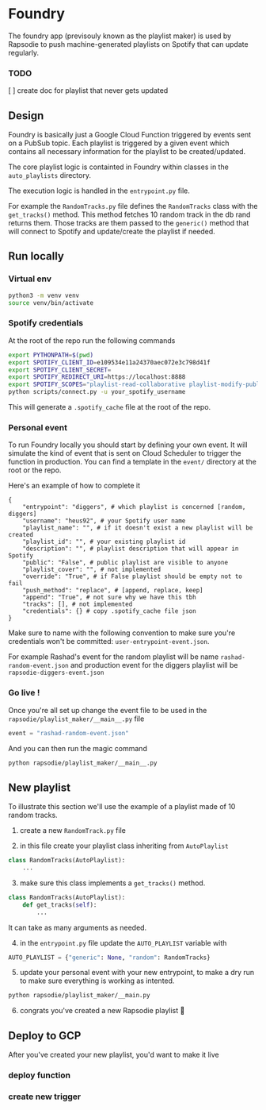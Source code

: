 # Foundry

The foundry app (previsouly known as the playlist maker) is used by Rapsodie to push machine-generated playlists on Spotify that can update regularly.

### TODO

[ ] create doc for playlist that never gets updated

## Design

Foundry is basically just a Google Cloud Function triggered by events sent on a PubSub topic. Each playlist is triggered by a given event which contains all necessary information for the playlist to be created/updated.

The core playlist logic is containted in Foundry within classes in the `auto_playlists` directory.

The execution logic is handled in the `entrypoint.py` file.

For example the `RandomTracks.py` file defines the `RandomTracks` class with the `get_tracks()` method. This method fetches 10 random track in the db rand returns them. Those tracks are them passed to the `generic()` method that will connect to Spotify and update/create the playlist if needed.

## Run locally

### Virtual env

```sh
python3 -m venv venv
source venv/bin/activate
```

### Spotify credentials

At the root of the repo run the following commands

```sh
export PYTHONPATH=$(pwd)
export SPOTIFY_CLIENT_ID=e109534e11a24370aec072e3c798d41f
export SPOTIFY_CLIENT_SECRET=
export SPOTIFY_REDIRECT_URI=https://localhost:8888
export SPOTIFY_SCOPES="playlist-read-collaborative playlist-modify-public playlist-read-private playlist-modify-private"
python scripts/connect.py -u your_spotify_username
```

This will generate a `.spotify_cache` file at the root of the repo.

### Personal event

To run Foundry locally you should start by defining your own event. It will simulate the kind of event that is sent on Cloud Scheduler to trigger the function in production. You can find a template in the `event/` directory at the root or the repo.

Here's an example of how to complete it

```
{
    "entrypoint": "diggers", # which playlist is concerned [random, diggers]
    "username": "heus92", # your Spotify user name
    "playlist_name": "", # if it doesn't exist a new playlist will be created
    "playlist_id": "", # your existing playlist id
    "description": "", # playlist description that will appear in Spotify
    "public": "False", # public playlist are visible to anyone
    "playlist_cover": "", # not implemented
    "override": "True", # if False playlist should be empty not to fail
    "push_method": "replace", # [append, replace, keep]
    "append": "True", # not sure why we have this tbh
    "tracks": [], # not implemented
    "credentials": {} # copy .spotify_cache file json
}
```

Make sure to name with the following convention to make sure you're credentials won't be committed: `user-entrypoint-event.json`.

For example Rashad's event for the random playlist will be name `rashad-random-event.json` and production event for the diggers playlist will be `rapsodie-diggers-event.json`

### Go live !

Once you're all set up change the event file to be used in the `rapsodie/playlist_maker/__main__.py` file

```python
event = "rashad-random-event.json"
```

And you can then run the magic command

```sh
python rapsodie/playlist_maker/__main__.py
```

## New playlist

To illustrate this section we'll use the example of a playlist made of 10 random tracks.

1. create a new `RandomTrack.py` file

2. in this file create your playlist class inheriting from `AutoPlaylist`

```python
class RandomTracks(AutoPlaylist):
    ...
```

3. make sure this class implements a `get_tracks()` method.

```python
class RandomTracks(AutoPlaylist):
    def get_tracks(self):
        ...
```

It can take as many arguments as needed.

4. in the `entrypoint.py` file update the `AUTO_PLAYLIST` variable with

```python
AUTO_PLAYLIST = {"generic": None, "random": RandomTracks}
```

5. update your personal event with your new entrypoint, to make a dry run to make sure everything is working as intented.

```sh
python rapsodie/playlist_maker/__main.py
```

6. congrats you've created a new Rapsodie playlist 🎉

## Deploy to GCP

After you've created your new playlist, you'd want to make it live

### deploy function

### create new trigger
